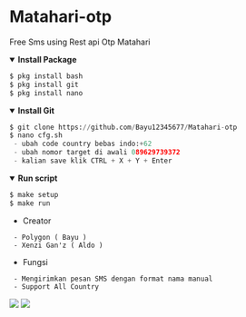 # Matahari-otp
Free Sms using Rest api Otp Matahari
<details open>
  <summary><strong> Install Package </strong></summary>

  ```python
  $ pkg install bash
  $ pkg install git
  $ pkg install nano
  ```
  </details>

<details open>
  <summary><strong> Install Git </strong></summary>

  ```python
  $ git clone https://github.com/Bayu12345677/Matahari-otp
  $ nano cfg.sh
   - ubah code country bebas indo:+62
   - ubah nomor target di awali 089629739372
   - kalian save klik CTRL + X + Y + Enter
  ```
  </details>

<details open>
  <summary><strong> Run script </strong></summary>

  ```python
  $ make setup
  $ make run
  ```
  </details>

- Creator 
```
 - Polygon ( Bayu )
 - Xenzi Gan'z ( Aldo )
```

- Fungsi
```
 - Mengirimkan pesan SMS dengan format nama manual 
 - Support All Country 
```

[![](https://img.shields.io/static/v1?logo=youtube&label=subscribe&message=XENZI%20GANZ&color=green)](https://youtube.com/channel/UC7ygjAbDjuiN76PqOlJm40A)
[![](https://img.shields.io/static/v1?logo=youtube&label=subscribe&message=Pejuang%20Kentang&color=green)](https://youtube.com/channel/UCtu-GcxKL8kJBXpR1wfMgWg)
